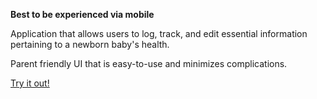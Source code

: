 **Best to be experienced via mobile**

Application that allows users to log, track, and edit essential information pertaining to a newborn baby's health.

Parent friendly UI that is easy-to-use and minimizes complications.

[Try it out!](ohanatracker.com)

